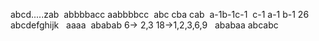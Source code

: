 abcd.....zab
​
abbbbacc
aabbbbcc
​
abc cba cab
​
a-1b-1c-1
​
c-1 a-1 b-1
26
​
​
​
​
abcdefghijk
​
​
aaaa
​
ababab
6-> 2,3
18->1,2,3,6,9
​
​
ababaa
​
abcabc